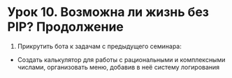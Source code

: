 # Урок 10. Возможна ли жизнь без PIP? Продолжение

1. Прикрутить бота к задачам с предыдущего семинара:
 - Создать калькулятор для работы с рациональными и комплексными числами, организовать меню, добавив в неё систему логирования
